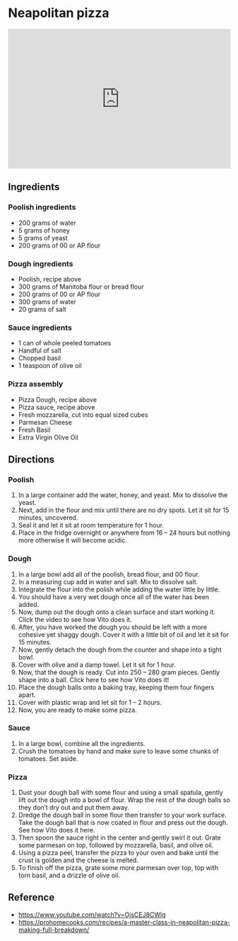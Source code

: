 # Neapolitan pizza

<iframe style="max-width:100%;" width="560" height="315" src="https://www.youtube.com/embed/OjsCEJ8CWlg?si=b619dnE8wKAXBq7M" title="YouTube video player" frameborder="0" allow="accelerometer; autoplay; clipboard-write; encrypted-media; gyroscope; picture-in-picture; web-share" referrerpolicy="strict-origin-when-cross-origin" allowfullscreen></iframe>

## Ingredients

### Poolish ingredients

- 200 grams of water
- 5 grams of honey
- 5 grams of yeast
- 200 grams of 00 or AP flour

### Dough ingredients

- Poolish, recipe above
- 300 grams of Manitoba flour or bread flour
- 200 grams of 00 or AP flour
- 300 grams of water
- 20 grams of salt

### Sauce ingredients

- 1 can of whole peeled tomatoes
- Handful of salt
- Chopped basil
- 1 teaspoon of olive oil

### Pizza assembly

- Pizza Dough, recipe above
- Pizza sauce, recipe above
- Fresh mozzarella, cut into equal sized cubes
- Parmesan Cheese
- Fresh Basil
- Extra Virgin Olive Oil

## Directions

### Poolish

1. In a large container add the water, honey, and yeast. Mix to dissolve the yeast.
2. Next, add in the flour and mix until there are no dry spots. Let it sit for 15 minutes, uncovered.
3. Seal it and let it sit at room temperature for 1 hour.
4. Place in the fridge overnight or anywhere from 16 – 24 hours but nothing more otherwise it will become acidic.

### Dough

1. In a large bowl add all of the poolish, bread flour, and 00 flour.
2. In a measuring cup add in water and salt. Mix to dissolve salt.
3. Integrate the flour into the polish while adding the water little by little.
4. You should have a very wet dough once all of the water has been added.
5. Now, dump out the dough onto a clean surface and start working it. Click the video to see how Vito does it.
6. After, you have worked the dough you should be left with a more cohesive yet shaggy dough. Cover it with a little bit of oil and let it sit for 15 minutes.
7. Now, gently detach the dough from the counter and shape into a tight bowl.
8. Cover with olive and a damp towel. Let it sit for 1 hour.
9. Now, that the dough is ready. Cut into 250 – 280 gram pieces. Gently shape into a ball. Click here to see how Vito does it!
10. Place the dough balls onto a baking tray, keeping them four fingers apart.
11. Cover with plastic wrap and let sit for 1 – 2 hours.
12. Now, you are ready to make some pizza.

### Sauce

1. In a large bowl, combine all the ingredients.
2. Crush the tomatoes by hand and make sure to leave some chunks of tomatoes. Set aside.

### Pizza

1. Dust your dough ball with some flour and using a small spatula, gently lift out the dough into a bowl of flour. Wrap the rest of the dough balls so they don’t dry out and put them away.
2. Dredge the dough ball in some flour then transfer to your work surface. Take the dough ball that is now coated in flour and press out the dough. See how Vito does it here.
3. Then spoon the sauce right in the center and gently swirl it out. Grate some parmesan on top, followed by mozzarella, basil, and olive oil.
4. Using a pizza peel, transfer the pizza to your oven and bake until the crust is golden and the cheese is melted.
5. To finish off the pizza, grate some more parmesan over top, top with torn basil, and a drizzle of olive oil.

## Reference

- <https://www.youtube.com/watch?v=OjsCEJ8CWlg>
- <https://prohomecooks.com/recipes/a-master-class-in-neapolitan-pizza-making-full-breakdown/>
